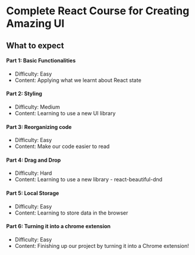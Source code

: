 # Complete React Course for Creating Amazing UI

## What to expect

#### Part 1: Basic Functionalities
- Difficulty: Easy
- Content: Applying what we learnt about React state

#### Part 2: Styling
- Difficulty: Medium
- Content: Learning to use a new UI library

#### Part 3: Reorganizing code
- Difficulty: Easy
- Content: Make our code easier to read

#### Part 4: Drag and Drop
- Difficulty: Hard
- Content: Learning to use a new library - react-beautiful-dnd

#### Part 5: Local Storage
- Difficulty: Easy
- Content: Learning to store data in the browser

#### Part 6: Turning it into a chrome extension
- Difficulty: Easy
- Content: Finishing up our project by turning it into a Chrome extension!

